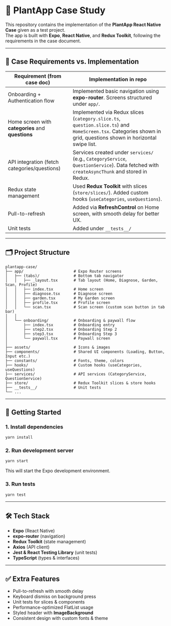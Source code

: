 # 🌱 PlantApp Case Study

This repository contains the implementation of the **PlantApp React Native Case** given as a test project.  
The app is built with **Expo**, **React Native**, and **Redux Toolkit**, following the requirements in the case document.

---

## 📖 Case Requirements vs. Implementation

| Requirement (from case doc) | Implementation in repo |
|-----------------------------|-------------------------|
| Onboarding + Authentication flow | Implemented basic navigation using **expo-router**. Screens structured under `app/`. |
| Home screen with **categories** and **questions** | Implemented via Redux slices (`category.slice.ts`, `question.slice.ts`) and `HomeScreen.tsx`. Categories shown in grid, questions shown in horizontal swipe list. |
| API integration (fetch categories/questions) | Services created under `services/` (e.g., `CategoryService`, `QuestionService`). Data fetched with `createAsyncThunk` and stored in Redux. |
| Redux state management | Used **Redux Toolkit** with slices (`store/slices/`). Added custom hooks (`useCategories`, `useQuestions`). |
| Pull-to-refresh | Added via **RefreshControl** on Home screen, with smooth delay for better UX. |
| Unit tests | Added under `__tests__/`|


---


## 🗂 Project Structure

```
plantapp-case/
├── app/                      # Expo Router screens
│   ├── (tabs)/               # Bottom tab navigator
│   │   ├── _layout.tsx       # Tab layout (Home, Diagnose, Garden, Scan, Profile)
│   │   ├── index.tsx         # Home screen
│   │   ├── diagnose.tsx      # Diagnose screen
│   │   ├── garden.tsx        # My Garden screen
│   │   ├── profile.tsx       # Profile screen
│   │   └── scan.tsx          # Scan screen (custom scan button in tab bar)
│   │
│   └── onboarding/           # Onboarding & paywall flow
│       ├── index.tsx         # Onboarding entry
│       ├── step2.tsx         # Onboarding Step 2
│       ├── step3.tsx         # Onboarding Step 3
│       └── paywall.tsx       # Paywall screen
│
├── assets/                   # Icons & images
├── components/               # Shared UI components (Loading, Button, Input etc.)
├── constants/                # Fonts, theme, colors
├── hooks/                    # Custom hooks (useCategories, useQuestions)
├── services/                 # API services (CategoryService, QuestionService)
├── store/                    # Redux Toolkit slices & store hooks
├── __tests__/                # Unit tests
└── ...

```

---

## 🚀 Getting Started

### 1. Install dependencies
```bash
yarn install
```

### 2. Run development server
```bash
yarn start
```

This will start the Expo development environment.

### 3. Run tests
```bash
yarn test
```

---

## 🛠️ Tech Stack

- **Expo** (React Native)
- **expo-router** (navigation)
- **Redux Toolkit** (state management)
- **Axios** (API client)
- **Jest & React Testing Library** (unit tests)
- **TypeScript** (types & interfaces)

---

## ✅ Extra Features

- Pull-to-refresh with smooth delay  
- Keyboard dismiss on background press  
- Unit tests for slices & components  
- Performance-optimized FlatList usage  
- Styled header with **ImageBackground**  
- Consistent design with custom fonts & theme  



